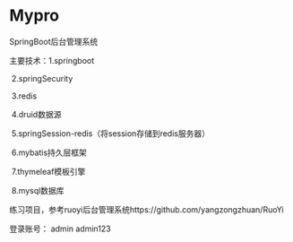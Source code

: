 # Mypro
SpringBoot后台管理系统

主要技术：1.springboot

​					2.springSecurity

​					3.redis

​					4.druid数据源

​					5.springSession-redis（将session存储到redis服务器）

​					6.mybatis持久层框架

​					7.thymeleaf模板引擎

​					8.mysql数据库

练习项目，参考ruoyi后台管理系统https://github.com/yangzongzhuan/RuoYi

登录账号：
admin admin123
